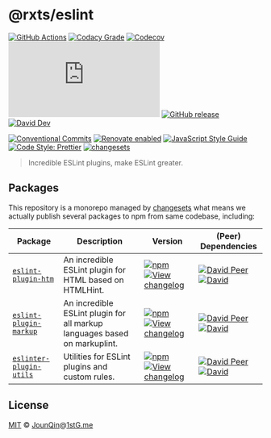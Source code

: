 # @rxts/eslint

[![GitHub Actions](https://github.com/rx-ts/eslint/workflows/CI/badge.svg)](https://github.com/rx-ts/eslint/actions/workflows/ci.yml)
[![Codacy Grade](https://img.shields.io/codacy/grade/41541a8ad8544f7d8df7b7df002f38c8)](https://www.codacy.com/gh/rx-ts/eslint)
[![Codecov](https://img.shields.io/codecov/c/gh/rx-ts/eslint)](https://codecov.io/gh/rx-ts/eslint)
[![type-coverage](https://img.shields.io/badge/dynamic/json.svg?label=type-coverage&prefix=%E2%89%A5&suffix=%&query=$.typeCoverage.atLeast&uri=https%3A%2F%2Fraw.githubusercontent.com%2Frx-ts%2Feslint%2Fmain%2Fpackage.json)](https://github.com/plantain-00/type-coverage)
[![GitHub release](https://img.shields.io/github/release/rx-ts/eslint)](https://github.com/rx-ts/eslint/releases)
[![David Dev](https://img.shields.io/david/dev/rx-ts/eslint.svg)](https://david-dm.org/rx-ts/eslint?type=dev)

[![Conventional Commits](https://img.shields.io/badge/conventional%20commits-1.0.0-yellow.svg)](https://conventionalcommits.org)
[![Renovate enabled](https://img.shields.io/badge/renovate-enabled-brightgreen.svg)](https://renovatebot.com/)
[![JavaScript Style Guide](https://img.shields.io/badge/code_style-standard-brightgreen.svg)](https://standardjs.com)
[![Code Style: Prettier](https://img.shields.io/badge/code_style-prettier-ff69b4.svg)](https://github.com/prettier/prettier)
[![changesets](https://img.shields.io/badge/maintained%20with-changesets-176de3.svg)](https://github.com/atlassian/changesets)

> Incredible ESLint plugins, make ESLint greater.

## Packages

This repository is a monorepo managed by [changesets][] what means we actually publish several packages to npm from same codebase, including:

| Package                                    | Description                                                               | Version                                                                                                                                                                                                                                             | (Peer) Dependencies                                                                                                                                                                                                                                                                               |
| ------------------------------------------ | ------------------------------------------------------------------------- | --------------------------------------------------------------------------------------------------------------------------------------------------------------------------------------------------------------------------------------------------- | ------------------------------------------------------------------------------------------------------------------------------------------------------------------------------------------------------------------------------------------------------------------------------------------------- |
| [`eslint-plugin-htm`](/packages/htm)       | An incredible ESLint plugin for HTML based on HTMLHint.                   | [![npm](https://img.shields.io/npm/v/eslint-plugin-htm.svg)](https://www.npmjs.com/package/eslint-plugin-htm) [![View changelog](https://img.shields.io/badge/changelog-explore-brightgreen)](https://changelogs.xyz/eslint-plugin-htm)             | [![David Peer](https://img.shields.io/david/peer/rx-ts/eslint.svg?path=packages/htm)](https://david-dm.org/rx-ts/eslint?path=packages/htm&type=peer) [![David](https://img.shields.io/david/rx-ts/eslint.svg?path=packages/htm)](https://david-dm.org/rx-ts/eslint?path=packages/htm)             |
| [`eslint-plugin-markup`](/packages/markup) | An incredible ESLint plugin for all markup languages based on markuplint. | [![npm](https://img.shields.io/npm/v/eslint-plugin-markup.svg)](https://www.npmjs.com/package/eslint-plugin-markup) [![View changelog](https://img.shields.io/badge/changelog-explore-brightgreen)](https://changelogs.xyz/eslint-plugin-markup)    | [![David Peer](https://img.shields.io/david/peer/rx-ts/eslint.svg?path=packages/markup)](https://david-dm.org/rx-ts/eslint?path=packages/markup&type=peer) [![David](https://img.shields.io/david/rx-ts/eslint.svg?path=packages/markup)](https://david-dm.org/rx-ts/eslint?path=packages/markup) |
| [`eslinter-plugin-utils`](/packages/utils) | Utilities for ESLint plugins and custom rules.                            | [![npm](https://img.shields.io/npm/v/eslinter-plugin-utils.svg)](https://www.npmjs.com/package/eslinter-plugin-utils) [![View changelog](https://img.shields.io/badge/changelog-explore-brightgreen)](https://changelogs.xyz/eslinter-plugin-utils) | [![David Peer](https://img.shields.io/david/peer/rx-ts/eslint.svg?path=packages/utils)](https://david-dm.org/rx-ts/eslint?path=packages/utils&type=peer) [![David](https://img.shields.io/david/rx-ts/eslint.svg?path=packages/utils)](https://david-dm.org/rx-ts/eslint?path=packages/utils)     |

## License

[MIT][] © [JounQin][]@[1stG.me][]

[1stg.me]: https://www.1stg.me
[changesets]: https://GitHub.com/atlassian/changesets
[jounqin]: https://GitHub.com/JounQin
[mit]: http://opensource.org/licenses/MIT

